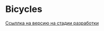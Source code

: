 # Bicycles
[Ссыллка на версию на стадии разработки](https://sergeynerusin.github.io/Bicycles/ "Проект велосипеды")
